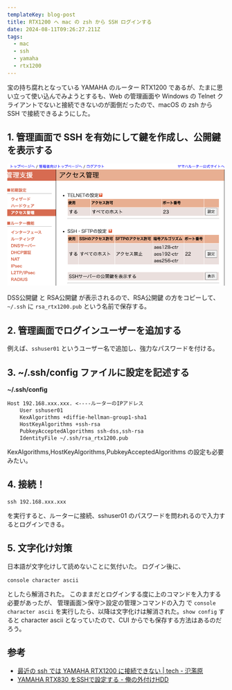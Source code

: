 ```yaml
---
templateKey: blog-post
title: RTX1200 へ mac の zsh から SSH ログインする
date: 2024-08-11T09:26:27.211Z
tags:
  - mac
  - ssh
  - yamaha
  - rtx1200
---
```


宝の持ち腐れとなっている YAMAHA のルーター RTX1200 であるが、たまに思い立って使い込んでみようとするも、Web の管理画面や Windows の Telnet クライアントでないと接続できないのが面倒だったので、macOS の zsh から SSH で接続できるようにした。

## 1. 管理画面で SSH を有効にして鍵を作成し、公開鍵を表示する

![image.png](https://raw.githubusercontent.com/amay077/blog2023/main/src/img/2024-08-11-01J50CARDDCNCA6PV6DS8VWJ0X.png)

DSS公開鍵 と RSA公開鍵 が表示されるので、RSA公開鍵 の方をコピーして、``~/.ssh`` に ``rsa_rtx1200.pub`` という名前で保存する。

## 2. 管理画面でログインユーザーを追加する

例えば、``sshuser01`` というユーザー名で追加し、強力なパスワードを付ける。


## 3. ~/.ssh/config ファイルに設定を記述する


**~/.ssh/config**

```
Host 192.168.xxx.xxx. <----ルーターのIPアドレス
    User sshuser01
    KexAlgorithms +diffie-hellman-group1-sha1
    HostKeyAlgorithms +ssh-rsa
    PubkeyAcceptedAlgorithms ssh-dss,ssh-rsa
    IdentityFile ~/.ssh/rsa_rtx1200.pub
```

KexAlgorithms,HostKeyAlgorithms,PubkeyAcceptedAlgorithms の設定も必要みたい。


## 4. 接続！

```
ssh 192.168.xxx.xxx
```

を実行すると、ルーターに接続、sshuser01 のパスワードを問われるので入力するとログインできる。


## 5. 文字化け対策

日本語が文字化けして読めないことに気付いた。
ログイン後に、

```
console character ascii
```

としたら解消された。
このままだとログインする度に上のコマンドを入力する必要があったが、
管理画面＞保守＞設定の管理＞コマンドの入力 で ``console character ascii`` を実行したら、以降は文字化けは解消された。``show config`` すると character ascii となっていたので、CUI からでも保存する方法はあるのだろう。


## 参考

- [最近の ssh では YAMAHA RTX1200 に接続できない | tech - 氾濫原](https://lowreal.net/2021/10/01/1)
- [YAMAHA RTX830 をSSHで設定する - 俺の外付けHDD](https://nyanshiba.com/blog/yamahartx-settings/)



